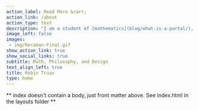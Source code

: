 ```yaml
---
action_label: Read More &rarr;
action_link: /about
action_type: text
description: "I am a student of [mathematics](blog/what-is-a-portal/), political theory, and the theory of computation. My research is primarily in combinatorics and algebra, but I am also interested in questions in applied math using these tools, such as the game theory of voting systems and various complexity-theoretic questions. Finally, I work to create aesthetically beautiful and technologically effective tools for sharing math. My CV is [here](about/cv.pdf)."
image_left: false
images: 
 - img/Recaman-Final.gif
show_action_link: true
show_social_links: true
subtitle: Math, Philosophy, and Design
text_align_left: true
title: Robin Truax
type: home
---
```


** index doesn't contain a body, just front matter above.
See index.html in the layouts folder **
